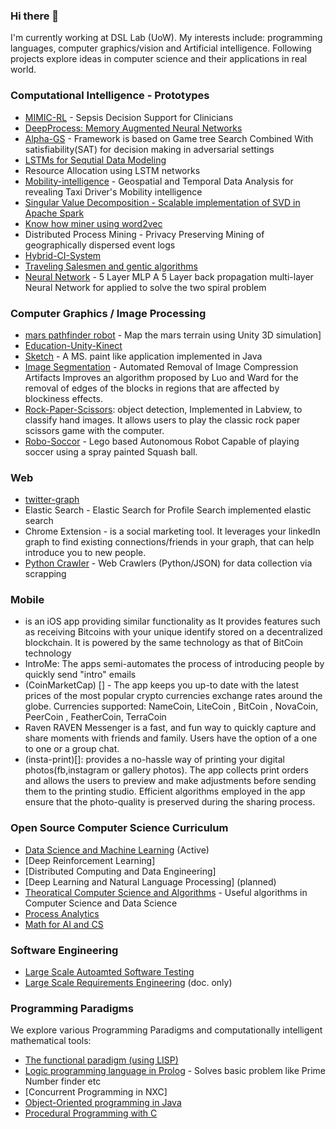 ### Hi there 👋
 	
I'm currently working at DSL Lab (UoW). My interests include: programming languages, computer graphics/vision and Artificial intelligence. Following projects explore ideas in computer science and their applications in real world. 

<!--
**asjad99/asjad99** is a ✨ _special_ ✨ repository because its `README.md` (this file) appears on your GitHub profile.

Here are some ideas to get you started:

- 🔭 I’m currently working on ...
- 🌱 I’m currently learning ...
- 👯 I’m looking to collaborate on ...
- 🤔 I’m looking for help with ...
- 💬 Ask me about ...
- 📫 How to reach me: ...
- 😄 Pronouns: ...
- ⚡ Fun fact: ...
-->

### Computational Intelligence - Prototypes

- [MIMIC-RL](https://github.com/asjad99/MIMIC_RL_COACH) - Sepsis Decision Support for Clinicians     
- [DeepProcess: Memory Augmented Neural Networks](https://github.com/asjad99/DeepProcess)
- [Alpha-GS](https://github.com/asjad99/rosetta_stone) - Framework is based on Game tree Search Combined With satisfiability(SAT) for decision making in adversarial settings
- [LSTMs for Sequtial Data Modeling](https://github.com/asjad99/tensorflow_LSTM)
- Resource Allocation using LSTM networks 
- [Mobility-intelligence](https://github.com/asjad99/mobility-intelligence) - Geospatial and Temporal Data Analysis for revealing Taxi Driver's Mobility intelligence
- [Singular Value Decomposition - Scalable implementation of SVD in Apache Spark](https://gist.github.com/asjad99/e87a695df10b0859ee943b8e661f0fc3)
- [Know how miner using word2vec]() 
- Distributed Process Mining - Privacy Preserving Mining of geographically dispersed event logs 
- [Hybrid-CI-System](https://github.com/asjad99/Hybrid-CI-System)
- [Traveling Salesmen and gentic algorithms](https://github.com/asjad99/Genetic-Algorithms)   
- [Neural Network](https://github.com/asjad99/MLP) - 5 Layer MLP A 5 Layer back propagation multi-layer Neural Network for applied to solve the two spiral problem


### Computer Graphics / Image Processing  
- [mars pathfinder robot](https://github.com/asjad99/mars_pathfinder_robot) - Map the mars terrain using Unity 3D simulation]
- [Education-Unity-Kinect](https://github.com/asjad99/KINEFF)
- [Sketch](https://github.com/asjad99/Sketch) - A MS. paint like application implemented in Java
- [Image Segmentation](https://github.com/asjad99/Image-Processing) - Automated Removal of Image Compression Artifacts Improves an algorithm proposed by Luo and Ward for the removal of edges of the blocks in regions that are affected by blockiness effects. 
- [Rock-Paper-Scissors](https://github.com/asjad99/Rock-Paper-Scissors): object detection, Implemented in Labview, to classify hand images. It allows users to play the classic rock paper scissors game with the computer.
- [Robo-Soccor](https://github.com/asjad99/robot-soccor)  - Lego based Autonomous Robot Capable of playing soccer using a spray painted Squash ball.

### Web  
- [twitter-graph]() 
- Elastic Search   - Elastic Search for Profile Search implemented elastic search
- Chrome Extension - is a social marketing tool. It leverages your linkedIn graph to find existing connections/friends in your graph, that can help introduce you to new people. 
- [Python Crawler](https://github.com/asjad99/datascience-GYM/blob/master/Data_engineering/web_crawler.py) - Web Crawlers (Python/JSON) for data collection via scrapping


### Mobile 

-  is an iOS app providing similar functionality as It provides features such as receiving Bitcoins with your unique identify stored on a decentralized blockchain. It is powered by the same technology as that of BitCoin technology
- IntroMe: The apps semi-automates the process of introducing people by quickly send "intro" emails 
- (CoinMarketCap) [] -  The app keeps you up-to date with the latest prices of the most popular crypto currencies exchange rates around the globe. Currencies supported: NameCoin, LiteCoin , BitCoin , NovaCoin, PeerCoin , FeatherCoin, TerraCoin 
- Raven RAVEN Messenger is a fast, and fun way to quickly capture and share moments with friends and family. Users have the option of a one to one or a group chat.
- (insta-print)[]: provides a no-hassle way of printing your digital photos(fb,instagram or gallery photos). The app collects print orders and allows the users to preview and make adjustments before sending them to the printing studio.  Efficient algorithms employed in the app ensure that the photo-quality is preserved during the sharing process.


### Open Source Computer Science Curriculum 
- [Data Science and Machine Learning](https://github.com/asjad99/datascience-GYM) (Active)
- [Deep Reinforcement Learning] 
- [Distributed Computing and Data Engineering]  
- [Deep Learning and Natural Language Processing] (planned)
- [Theoratical Computer Science and Algorithms](https://github.com/asjad99/Algorithms_GYM) - Useful algorithms in Computer Science and Data Science
- [Process Analytics](https://github.com/asjad99/process-analytics)
- [Math for AI and CS](https://www.overleaf.com/project/60321e0c4ca63c16ec680cde)

### Software Engineering 
- [Large Scale Autoamted Software Testing](https://github.com/asjad99/Software-Testing-/blob/master/Report.pdf)
- [Large Scale Requirements Engineering](https://github.com/asjad99/Requirements-Engineering-) (doc. only)


### Programming Paradigms   

We explore various Programming Paradigms and computationally intelligent mathematical tools:   

- [The functional paradigm (using LISP)](https://github.com/asjad99/lisp-practice) 
- [Logic programming language in Prolog](https://github.com/asjad99/Prolog) - Solves basic problem like Prime Number finder etc
- [Concurrent Programming in NXC]
- [Object-Oriented programming in Java]()
- [Procedural Programming with C]() 

<!-- Moonshots: 
https://github.com/ossu/computer-science#readme
Human-level concept learning through probabilistic program induction
Going deep into langauge, reinforcement learning 

<!-- 
https://www.cs.cornell.edu/jeh/book.pdf
https://web.stanford.edu/class/cs168/index.html
- BDI systems 

<!--unity ant simulation
https://www.youtube.com/watch?v=X-iSQQgOd1A

<!-- inspiration: 
https://paperswithcode.com/sota
also see data products and newsletters: 
<!-- 
- Systems Programming Rust (OS + databases)
You should be comfortable with arrays, pointers, references, classes, methods, dynamic memory allocation, recursion, linked lists, binary search trees, hashing, iterators, and function pointers.
 - Computational Photography
 - https://rolisz.ro/projects/
 - 
- https://jeremykun.com/2018/12/01/a-programmers-introduction-to-mathematics/
- https://maxmasnick.com/kb/
- https://chrisalbon.com/ Photography: 
https://paulstamatiou.com/photos/new-zealand/mount-cook-to-christchurch/ 
gear: https://paulstamatiou.com/stuff-i-use/


----------------------------------------------------------------------------------------------------------------

“If you want to build a ship, don't drum up the men to gather wood, divide the work, and give orders. Instead, teach them to yearn for the vast and endless sea.”

"A person often meets his destiny on the road he took to avoid it."

[Naval and Kapil Gupta on Hardwork](https://youtu.be/q6k_ufqaiBg)
